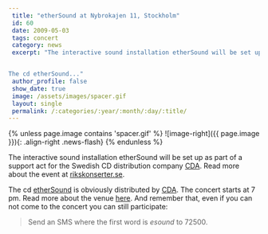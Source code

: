 ```yaml
---
 title: "etherSound at Nybrokajen 11, Stockholm"
 id: 60
 date: 2009-05-03
 tags: concert
 category: news
 excerpt: "The interactive sound installation etherSound will be set up as part of a support act for the Swedish CD distribution company CDA. Read more about the event at rikskonserter.se.


The cd etherSound..."
 author_profile: false
 show_date: true
 image: /assets/images/spacer.gif
 layout: single
 permalink: /:categories/:year/:month/:day/:title/
---
```

{% unless page.image contains 'spacer.gif' %}
   ![image-right]({{ page.image }}){: .align-right .news-flash}
{% endunless %}

The interactive sound installation etherSound will be set up as part of a support act for the Swedish CD distribution company <a href="http://www.cda.se/">CDA</a>. Read more about the event at <a href="http://www.rikskonserter.se/(3xtoo3450fbv5l2nsr1z2t55)/Pages/Start.aspx">rikskonserter.se</a>.




The cd <a href="ethersound/index.jsp">etherSound</a> is obviously distributed by <a href="http://www.cda.se/">CDA</a>. The concert starts at 7 pm. Read more about the venue <a href="http://www.nybrokajen11.rikskonserter.se/">here</a>. And remember that, even if you can not come to the concert you can still participate:<blockquote>
Send an SMS where the first word is <em>esound</em> to 72500.
</blockquote>


